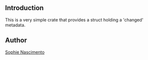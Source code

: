 ## Introduction
This is a very simple crate that provides a struct holding a 'changed' metadata.

## Author
[Sophie Nascimento](https://github.com/SophieNyah)
